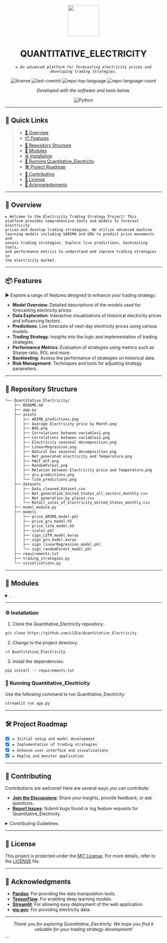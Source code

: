 <p align="center">
  <img src="https://cdn-icons-png.flaticon.com/512/6295/6295417.png" width="100" />
</p>
<p align="center">
    <h1 align="center">QUANTITATIVE_ELECTRICITY</h1>
</p>
<p align="center">
    <em><code>► An advanced platform for forecasting electricity prices and developing trading strategies.</code></em>
</p>
<p align="center">
	<img src="https://img.shields.io/github/license/L1ZLe/Quantitative_Electricity?style=flat&color=0080ff" alt="license">
	<img src="https://img.shields.io/github/last-commit/L1ZLe/Quantitative_Electricity?style=flat&logo=git&logoColor=white&color=0080ff" alt="last-commit">
	<img src="https://img.shields.io/github/languages/top/L1ZLe/Quantitative_Electricity?style=flat&color=0080ff" alt="repo-top-language">
	<img src="https://img.shields.io/github/languages/count/L1ZLe/Quantitative_Electricity?style=flat&color=0080ff" alt="repo-language-count">
<p>
<p align="center">
		<em>Developed with the software and tools below.</em>
</p>
<p align="center">
	<img src="https://img.shields.io/badge/Python-3776AB.svg?style=flat&logo=Python&logoColor=white" alt="Python">
</p>
<hr>

## 🔗 Quick Links

> - [📍 Overview](#-overview)
> - [📦 Features](#-features)
> - [📂 Repository Structure](#-repository-structure)
> - [🧩 Modules](#-modules)
> - [⚙️ Installation](#️-installation)
> - [🤖 Running Quantitative_Electricity](#-running-Quantitative_Electricity)
> - [🛠 Project Roadmap](#-project-roadmap)
> - [🤝 Contributing](#-contributing)
> - [📄 License](#-license)
> - [👏 Acknowledgments](#-acknowledgments)

---

## 📍 Overview

<code>► Welcome to the Electricity Trading Strategy Project! This platform provides comprehensive tools and models to forecast electricity prices and develop trading strategies. We utilize advanced machine learning models including SARIMA and GRU to predict price movements and assess trading strategies. Explore live predictions, backtesting tools, and performance metrics to understand and improve trading strategies in the electricity market.</code>

---

## 📦 Features

► Explore a range of features designed to enhance your trading strategy:

- **Model Overview**: Detailed descriptions of the models used for forecasting electricity prices.
- **Data Exploration**: Interactive visualizations of historical electricity prices and influencing factors.
- **Predictions**: Live forecasts of next-day electricity prices using various models.
- **Trading Strategy**: Insights into the logic and implementation of trading strategies.
- **Performance Metrics**: Evaluation of strategies using metrics such as Sharpe ratio, ROI, and more.
- **Backtesting**: Assess the performance of strategies on historical data.
- **Risk Management**: Techniques and tools for adjusting strategy parameters.

---

## 📂 Repository Structure

```sh
└── Quantitative_Electricity/
    ├── README.md
    ├── app.py
    ├── assets
    │   ├── ARIMA_predictions.png
    │   ├── Average Electricity price by Month.png
    │   ├── BOS.png
    │   ├── Correlations between variables1.png
    │   ├── Correlations between variables2.png
    │   ├── Electricity seasonal decomposition.png
    │   ├── LinearRegression.png
    │   ├── Natural Gas seasonal decomposition.png
    │   ├── Net_generated electricity and Temperature.png
    │   ├── PACF_ACF.png
    │   ├── RandomForest.png
    │   ├── Relation between Electricity price and Temperature.png
    │   ├── gru_predictions.png
    │   └── lstm_predictions.png
    ├── datasets
    │   ├── Data_cleaned_Dataset.csv
    │   ├── Net_generation_United_States_all_sectors_monthly.csv
    │   ├── Net_generation_by places.csv
    │   └── Retail_sales_of_electricity_United_States_monthly.csv
    ├── model_module.py
    ├── models
    │   ├── price_ARIMA_model.pkl
    │   ├── price_gru_model.h5
    │   ├── price_lstm_model.h5
    │   ├── scaler.pkl
    │   ├── sign_LSTM_model.keras
    │   ├── sign_gru_model.keras
    │   ├── sign_linearRegression_model.pkl
    │   └── sign_randomForest_model.pkl
    ├── requirements.txt
    ├── trading_strategies.py
    └── visualizations.py
```

---

## 🧩 Modules

<details closed><summary>.</summary>

| File                                                                                                       | Summary                         |
| ---                                                                                                        | ---                             |
| [model_module.py](https://github.com/L1ZLe/Quantitative_Electricity/blob/master/model_module.py)             | <code>► Contains functions for model training and predictions.</code> |
| [visualizations.py](https://github.com/L1ZLe/Quantitative_Electricity/blob/master/visualizations.py)         | <code>► Generates interactive visualizations for data exploration.</code> |
| [trading_strategies.py](https://github.com/L1ZLe/Quantitative_Electricity/blob/master/trading_strategies.py) | <code>► Implements various trading strategies based on predictions.</code> |
| [app.py](https://github.com/L1ZLe/Quantitative_Electricity/blob/master/app.py)                               | <code>► Main entry point for running the Streamlit application.</code> |

</details>

---

### ⚙️ Installation

1. Clone the Quantitative_Electricity repository:

```sh
git clone https://github.com/L1ZLe/Quantitative_Electricity
```

2. Change to the project directory:

```sh
cd Quantitative_Electricity
```

3. Install the dependencies:

```sh
pip install -r requirements.txt
```

### 🤖 Running Quantitative_Electricity

Use the following command to run Quantitative_Electricity:

```sh
streamlit run app.py
```

---

## 🛠 Project Roadmap

- [X] `► Initial setup and model development`
- [X] `► Implementation of trading strategies`
- [X] `► Enhance user interface and visualizations`
- [X] `► Deploy and monitor application`

---

## 🤝 Contributing

Contributions are welcome! Here are several ways you can contribute:

- **[Join the Discussions](https://github.com/L1ZLe/Quantitative_Electricity/discussions)**: Share your insights, provide feedback, or ask questions.
- **[Report Issues](https://github.com/L1ZLe/Quantitative_Electricity/issues)**: Submit bugs found or log feature requests for Quantitative_Electricity.

<details closed>
    <summary>Contributing Guidelines</summary>

1. **Fork the Repository**: Start by forking the project repository to your GitHub account.
2. **Clone Locally**: Clone the forked repository to your local machine using a Git client.
   ```sh
   git clone https://github.com/L1ZLe/Quantitative_Electricity
   ```
3. **Create a New Branch**: Always work on a new branch, giving it a descriptive name.
   ```sh
   git checkout -b new-feature-x
   ```
4. **Make Your Changes**: Develop and test your changes locally.
5. **Commit Your Changes**: Commit with a clear message describing your updates.
   ```sh
   git commit -m 'Implemented new feature x.'
   ```
6. **Push to GitHub**: Push the changes to your forked repository.
   ```sh
   git push origin new-feature-x
   ```
7. **Submit a Pull Request**: Create a PR against the original project repository. Clearly describe the changes and their motivations.

Once your PR is reviewed and approved, it will be merged into the main branch.

</details>

---

## 📄 License

This project is protected under the [MIT License](https://choosealicense.com/licenses/mit/). For more details, refer to the [LICENSE](LICENSE) file.

---

## 👏 Acknowledgments

- **[Pandas](https://pandas.pydata.org/)**: For providing the data manipulation tools.
- **[TensorFlow](https://www.tensorflow.org/)**: For enabling deep learning models.
- **[Streamlit](https://streamlit.io/)**: For allowing easy deployment of the web application.
- **[eia.gov](https://www.eia.gov/)**: For providing electricity data.

---

<p align="center">
  <em>Thank you for exploring Quantitative_Electricity. We hope you find it valuable for your trading strategy development!</em>
</p>
```
